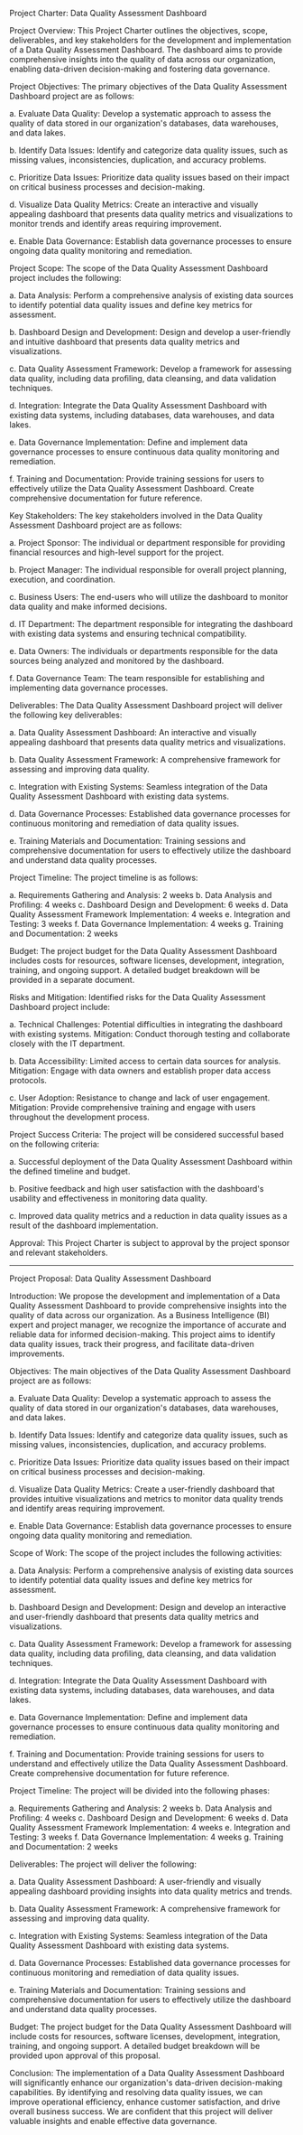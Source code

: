 Project Charter: Data Quality Assessment Dashboard

Project Overview:
This Project Charter outlines the objectives, scope, deliverables, and key stakeholders for the development and implementation of a Data Quality Assessment Dashboard. The dashboard aims to provide comprehensive insights into the quality of data across our organization, enabling data-driven decision-making and fostering data governance.

Project Objectives:
The primary objectives of the Data Quality Assessment Dashboard project are as follows:

a. Evaluate Data Quality: Develop a systematic approach to assess the quality of data stored in our organization's databases, data warehouses, and data lakes.

b. Identify Data Issues: Identify and categorize data quality issues, such as missing values, inconsistencies, duplication, and accuracy problems.

c. Prioritize Data Issues: Prioritize data quality issues based on their impact on critical business processes and decision-making.

d. Visualize Data Quality Metrics: Create an interactive and visually appealing dashboard that presents data quality metrics and visualizations to monitor trends and identify areas requiring improvement.

e. Enable Data Governance: Establish data governance processes to ensure ongoing data quality monitoring and remediation.

Project Scope:
The scope of the Data Quality Assessment Dashboard project includes the following:

a. Data Analysis: Perform a comprehensive analysis of existing data sources to identify potential data quality issues and define key metrics for assessment.

b. Dashboard Design and Development: Design and develop a user-friendly and intuitive dashboard that presents data quality metrics and visualizations.

c. Data Quality Assessment Framework: Develop a framework for assessing data quality, including data profiling, data cleansing, and data validation techniques.

d. Integration: Integrate the Data Quality Assessment Dashboard with existing data systems, including databases, data warehouses, and data lakes.

e. Data Governance Implementation: Define and implement data governance processes to ensure continuous data quality monitoring and remediation.

f. Training and Documentation: Provide training sessions for users to effectively utilize the Data Quality Assessment Dashboard. Create comprehensive documentation for future reference.

Key Stakeholders:
The key stakeholders involved in the Data Quality Assessment Dashboard project are as follows:

a. Project Sponsor: The individual or department responsible for providing financial resources and high-level support for the project.

b. Project Manager: The individual responsible for overall project planning, execution, and coordination.

c. Business Users: The end-users who will utilize the dashboard to monitor data quality and make informed decisions.

d. IT Department: The department responsible for integrating the dashboard with existing data systems and ensuring technical compatibility.

e. Data Owners: The individuals or departments responsible for the data sources being analyzed and monitored by the dashboard.

f. Data Governance Team: The team responsible for establishing and implementing data governance processes.

Deliverables:
The Data Quality Assessment Dashboard project will deliver the following key deliverables:

a. Data Quality Assessment Dashboard: An interactive and visually appealing dashboard that presents data quality metrics and visualizations.

b. Data Quality Assessment Framework: A comprehensive framework for assessing and improving data quality.

c. Integration with Existing Systems: Seamless integration of the Data Quality Assessment Dashboard with existing data systems.

d. Data Governance Processes: Established data governance processes for continuous monitoring and remediation of data quality issues.

e. Training Materials and Documentation: Training sessions and comprehensive documentation for users to effectively utilize the dashboard and understand data quality processes.

Project Timeline:
The project timeline is as follows:

a. Requirements Gathering and Analysis: 2 weeks
b. Data Analysis and Profiling: 4 weeks
c. Dashboard Design and Development: 6 weeks
d. Data Quality Assessment Framework Implementation: 4 weeks
e. Integration and Testing: 3 weeks
f. Data Governance Implementation: 4 weeks
g. Training and Documentation: 2 weeks

Budget:
The project budget for the Data Quality Assessment Dashboard includes costs for resources, software licenses, development, integration, training, and ongoing support. A detailed budget breakdown will be provided in a separate document.

Risks and Mitigation:
Identified risks for the Data Quality Assessment Dashboard project include:

a. Technical Challenges: Potential difficulties in integrating the dashboard with existing systems. Mitigation: Conduct thorough testing and collaborate closely with the IT department.

b. Data Accessibility: Limited access to certain data sources for analysis. Mitigation: Engage with data owners and establish proper data access protocols.

c. User Adoption: Resistance to change and lack of user engagement. Mitigation: Provide comprehensive training and engage with users throughout the development process.

Project Success Criteria:
The project will be considered successful based on the following criteria:

a. Successful deployment of the Data Quality Assessment Dashboard within the defined timeline and budget.

b. Positive feedback and high user satisfaction with the dashboard's usability and effectiveness in monitoring data quality.

c. Improved data quality metrics and a reduction in data quality issues as a result of the dashboard implementation.

Approval:
This Project Charter is subject to approval by the project sponsor and relevant stakeholders.

------------------------------------------------------------------------------------------------
Project Proposal: Data Quality Assessment Dashboard

Introduction:
We propose the development and implementation of a Data Quality Assessment Dashboard to provide comprehensive insights into the quality of data across our organization. As a Business Intelligence (BI) expert and project manager, we recognize the importance of accurate and reliable data for informed decision-making. This project aims to identify data quality issues, track their progress, and facilitate data-driven improvements.

Objectives:
The main objectives of the Data Quality Assessment Dashboard project are as follows:

a. Evaluate Data Quality: Develop a systematic approach to assess the quality of data stored in our organization's databases, data warehouses, and data lakes.

b. Identify Data Issues: Identify and categorize data quality issues, such as missing values, inconsistencies, duplication, and accuracy problems.

c. Prioritize Data Issues: Prioritize data quality issues based on their impact on critical business processes and decision-making.

d. Visualize Data Quality Metrics: Create a user-friendly dashboard that provides intuitive visualizations and metrics to monitor data quality trends and identify areas requiring improvement.

e. Enable Data Governance: Establish data governance processes to ensure ongoing data quality monitoring and remediation.

Scope of Work:
The scope of the project includes the following activities:

a. Data Analysis: Perform a comprehensive analysis of existing data sources to identify potential data quality issues and define key metrics for assessment.

b. Dashboard Design and Development: Design and develop an interactive and user-friendly dashboard that presents data quality metrics and visualizations.

c. Data Quality Assessment Framework: Develop a framework for assessing data quality, including data profiling, data cleansing, and data validation techniques.

d. Integration: Integrate the Data Quality Assessment Dashboard with existing data systems, including databases, data warehouses, and data lakes.

e. Data Governance Implementation: Define and implement data governance processes to ensure continuous data quality monitoring and remediation.

f. Training and Documentation: Provide training sessions for users to understand and effectively utilize the Data Quality Assessment Dashboard. Create comprehensive documentation for future reference.

Project Timeline:
The project will be divided into the following phases:

a. Requirements Gathering and Analysis: 2 weeks
b. Data Analysis and Profiling: 4 weeks
c. Dashboard Design and Development: 6 weeks
d. Data Quality Assessment Framework Implementation: 4 weeks
e. Integration and Testing: 3 weeks
f. Data Governance Implementation: 4 weeks
g. Training and Documentation: 2 weeks

Deliverables:
The project will deliver the following:

a. Data Quality Assessment Dashboard: A user-friendly and visually appealing dashboard providing insights into data quality metrics and trends.

b. Data Quality Assessment Framework: A comprehensive framework for assessing and improving data quality.

c. Integration with Existing Systems: Seamless integration of the Data Quality Assessment Dashboard with existing data systems.

d. Data Governance Processes: Established data governance processes for continuous monitoring and remediation of data quality issues.

e. Training Materials and Documentation: Training sessions and comprehensive documentation for users to effectively utilize the dashboard and understand data quality processes.

Budget:
The project budget for the Data Quality Assessment Dashboard will include costs for resources, software licenses, development, integration, training, and ongoing support. A detailed budget breakdown will be provided upon approval of this proposal.

Conclusion:
The implementation of a Data Quality Assessment Dashboard will significantly enhance our organization's data-driven decision-making capabilities. By identifying and resolving data quality issues, we can improve operational efficiency, enhance customer satisfaction, and drive overall business success. We are confident that this project will deliver valuable insights and enable effective data governance.
